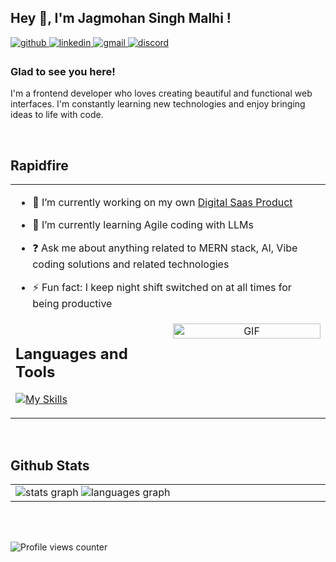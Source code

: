 ## Hey 👋, I'm Jagmohan Singh Malhi !  
  

<a href="https://github.com/JXLEE007" target="_blank">
<img src=https://img.shields.io/badge/github-%2324292e.svg?&style=for-the-badge&logo=github&logoColor=white alt=github style="margin-bottom: 5px;" />
</a>
<a href="https://linkedin.com/in/https://www.linkedin.com/in/jagmohan-singh-malhi-a67805243/" target="_blank">
<img src=https://img.shields.io/badge/linkedin-%231E77B5.svg?&style=for-the-badge&logo=linkedin&logoColor=white alt=linkedin style="margin-bottom: 5px;" />
</a>
<a href="mailto:jimmyfalco007@gmail.com" target="_blank">
<img src="https://img.shields.io/static/v1?message=Gmail&logo=gmail&label=&color=D14836&logoColor=white&labelColor=&style=for-the-badge" alt="gmail" style="margin-bottom: 5px;" />
</a>
<a href="https://discord.com/channels/1203981850171932692/1203981850884841513" target="_blank">
<img src="https://img.shields.io/static/v1?message=Discord&logo=discord&label=&color=7289DA&logoColor=white&labelColor=&style=for-the-badge" alt="discord" style="margin-bottom: 5px;" />
</a>




### Glad to see you here!  
I'm a frontend developer who loves creating beautiful and functional web interfaces. I'm constantly learning new technologies and enjoy bringing ideas to life with code.  
  

<br/>  


## Rapidfire  
<table>
  <tr>
    <td valign="top" width="100%" colspan="2">

- 🔭 I’m currently working on my own [Digital Saas Product](https://github.com/jxlee007/MUDRA)  
  

- 🌱 I’m currently learning Agile coding with LLMs  
  

- ❓ Ask me about anything related to MERN stack, AI, Vibe coding solutions and related technologies  
  

- ⚡ Fun fact: I keep night shift switched on at all times for being productive  

</td>
  </tr>
  <tr>
    <td valign="top" width="50%">

## Languages and Tools  
 
[![My Skills](https://skillicons.dev/icons?i=react,bootstrap,python,css,html,javascript,docker,typescript,mysql,mongodb,express,bash,raspberrypi,flask,linux,sass,rabbitmq,gatsby,firebase,nodejs,tailwindcss,astro,styledcomponents,nextjs,git,java,django,figma,vite,heroku,netlify,postman,npm&perline=5)](https://skillicons.dev)

</td>
    <td valign="top" width="50%" >

<div align="center">
<img src="https://i.pinimg.com/originals/69/6a/95/696a95ed3008400c6168cab7379b2528.gif" alt="GIF" align="center" style="width: 100%" />
</div>  

</td>
  </tr>
</table>


<br/>  

<!-- Stats Section -->
## Github Stats  
<table><tr><td valign="top" width="50%">

  <img src="https://github-readme-stats.vercel.app/api?username=jxlee007&hide_title=false&hide_rank=false&show_icons=true&include_all_commits=true&count_private=true&disable_animations=false&theme=dracula&locale=en&hide_border=false" alt="stats graph" />
  <img src="https://github-readme-stats.vercel.app/api/top-langs?username=jxlee007&locale=en&hide_title=false&layout=compact&card_width=320&langs_count=5&theme=dracula&hide_border=false" alt="languages graph" />

</td></tr></table>  

<br/>  

  

<br/>  

![Profile views counter](https://komarev.com/ghpvc/?username=jxlee007&&style=flat-square)  
  

<br/>  

